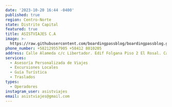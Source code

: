 ```yaml
---
date: '2023-10-20 16:44 -0400'
published: true
region: Centro-Norte
state: Distrito Capital
featured: true
title: ASISTVIAJES C.A
image: >-
  https://raw.githubusercontent.com/boardingpassblog/boardingpassblog.github.io/main/assets/images/ASIST-VIAJE-LOGO.jpg
phone_number: +582129557905 +58412 8010205
address: Calle Alameda c/c Libertador. Edif Folgana Piso 2 El Rosal. Caracas
services:
  - Asesoría Personalizada de Viajes
  - Excursiones Locales
  - Guía Turística
  - Traslados
types:
  - Operadores
instagram_user: asistviajes
email: asistviajes@gmail.com
---
```

